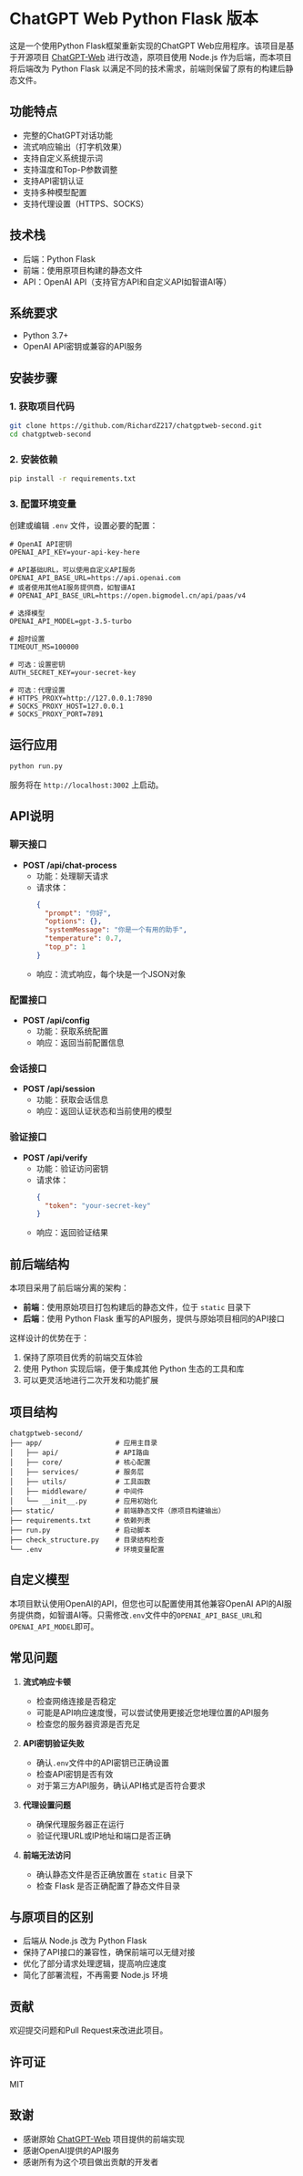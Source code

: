 # ChatGPT Web Python Flask 版本

这是一个使用Python Flask框架重新实现的ChatGPT Web应用程序。该项目是基于开源项目 [ChatGPT-Web](https://github.com/Chanzhaoyu/chatgpt-web) 进行改造，原项目使用 Node.js 作为后端，而本项目将后端改为 Python Flask 以满足不同的技术需求，前端则保留了原有的构建后静态文件。

## 功能特点

- 完整的ChatGPT对话功能
- 流式响应输出（打字机效果）
- 支持自定义系统提示词
- 支持温度和Top-P参数调整
- 支持API密钥认证
- 支持多种模型配置
- 支持代理设置（HTTPS、SOCKS）

## 技术栈

- 后端：Python Flask
- 前端：使用原项目构建的静态文件
- API：OpenAI API（支持官方API和自定义API如智谱AI等）

## 系统要求

- Python 3.7+
- OpenAI API密钥或兼容的API服务

## 安装步骤

### 1. 获取项目代码

```bash
git clone https://github.com/RichardZ217/chatgptweb-second.git
cd chatgptweb-second
```

### 2. 安装依赖

```bash
pip install -r requirements.txt
```

### 3. 配置环境变量

创建或编辑 `.env` 文件，设置必要的配置：

```
# OpenAI API密钥
OPENAI_API_KEY=your-api-key-here

# API基础URL，可以使用自定义API服务
OPENAI_API_BASE_URL=https://api.openai.com
# 或者使用其他AI服务提供商，如智谱AI
# OPENAI_API_BASE_URL=https://open.bigmodel.cn/api/paas/v4

# 选择模型
OPENAI_API_MODEL=gpt-3.5-turbo

# 超时设置
TIMEOUT_MS=100000

# 可选：设置密钥
AUTH_SECRET_KEY=your-secret-key

# 可选：代理设置
# HTTPS_PROXY=http://127.0.0.1:7890
# SOCKS_PROXY_HOST=127.0.0.1
# SOCKS_PROXY_PORT=7891
```

## 运行应用

```bash
python run.py
```

服务将在 `http://localhost:3002` 上启动。

## API说明

### 聊天接口

- **POST /api/chat-process**
  - 功能：处理聊天请求
  - 请求体：
    ```json
    {
      "prompt": "你好",
      "options": {},
      "systemMessage": "你是一个有用的助手",
      "temperature": 0.7,
      "top_p": 1
    }
    ```
  - 响应：流式响应，每个块是一个JSON对象

### 配置接口

- **POST /api/config**
  - 功能：获取系统配置
  - 响应：返回当前配置信息

### 会话接口

- **POST /api/session**
  - 功能：获取会话信息
  - 响应：返回认证状态和当前使用的模型

### 验证接口

- **POST /api/verify**
  - 功能：验证访问密钥
  - 请求体：
    ```json
    {
      "token": "your-secret-key"
    }
    ```
  - 响应：返回验证结果

## 前后端结构

本项目采用了前后端分离的架构：

- **前端**：使用原始项目打包构建后的静态文件，位于 `static` 目录下
- **后端**：使用 Python Flask 重写的API服务，提供与原始项目相同的API接口

这样设计的优势在于：
1. 保持了原项目优秀的前端交互体验
2. 使用 Python 实现后端，便于集成其他 Python 生态的工具和库
3. 可以更灵活地进行二次开发和功能扩展

## 项目结构

```
chatgptweb-second/
├── app/                  # 应用主目录
│   ├── api/              # API路由
│   ├── core/             # 核心配置
│   ├── services/         # 服务层
│   ├── utils/            # 工具函数
│   ├── middleware/       # 中间件
│   └── __init__.py       # 应用初始化
├── static/               # 前端静态文件（原项目构建输出）
├── requirements.txt      # 依赖列表
├── run.py                # 启动脚本
├── check_structure.py    # 目录结构检查
└── .env                  # 环境变量配置
```

## 自定义模型

本项目默认使用OpenAI的API，但您也可以配置使用其他兼容OpenAI API的AI服务提供商，如智谱AI等。只需修改`.env`文件中的`OPENAI_API_BASE_URL`和`OPENAI_API_MODEL`即可。

## 常见问题

1. **流式响应卡顿**
   - 检查网络连接是否稳定
   - 可能是API响应速度慢，可以尝试使用更接近您地理位置的API服务
   - 检查您的服务器资源是否充足

2. **API密钥验证失败**
   - 确认`.env`文件中的API密钥已正确设置
   - 检查API密钥是否有效
   - 对于第三方API服务，确认API格式是否符合要求

3. **代理设置问题**
   - 确保代理服务器正在运行
   - 验证代理URL或IP地址和端口是否正确

4. **前端无法访问**
   - 确认静态文件是否正确放置在 `static` 目录下
   - 检查 Flask 是否正确配置了静态文件目录

## 与原项目的区别

- 后端从 Node.js 改为 Python Flask
- 保持了API接口的兼容性，确保前端可以无缝对接
- 优化了部分请求处理逻辑，提高响应速度
- 简化了部署流程，不再需要 Node.js 环境

## 贡献

欢迎提交问题和Pull Request来改进此项目。

## 许可证

MIT

## 致谢

- 感谢原始 [ChatGPT-Web](https://github.com/Chanzhaoyu/chatgpt-web) 项目提供的前端实现
- 感谢OpenAI提供的API服务
- 感谢所有为这个项目做出贡献的开发者
